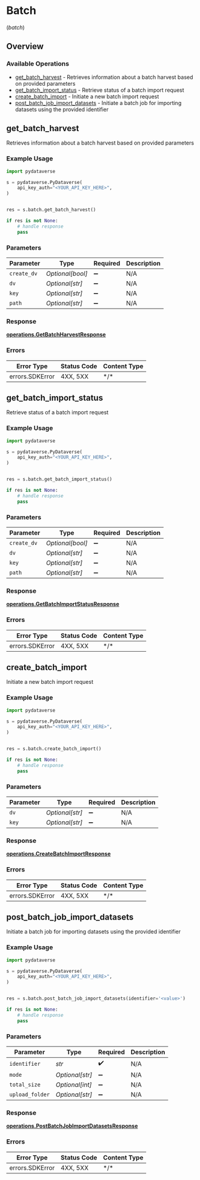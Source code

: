 # Batch
(*batch*)

## Overview

### Available Operations

* [get_batch_harvest](#get_batch_harvest) - Retrieves information about a batch harvest based on provided parameters
* [get_batch_import_status](#get_batch_import_status) - Retrieve status of a batch import request
* [create_batch_import](#create_batch_import) - Initiate a new batch import request
* [post_batch_job_import_datasets](#post_batch_job_import_datasets) - Initiate a batch job for importing datasets using the provided identifier

## get_batch_harvest

Retrieves information about a batch harvest based on provided parameters

### Example Usage

```python
import pydataverse

s = pydataverse.PyDataverse(
    api_key_auth="<YOUR_API_KEY_HERE>",
)


res = s.batch.get_batch_harvest()

if res is not None:
    # handle response
    pass

```

### Parameters

| Parameter          | Type               | Required           | Description        |
| ------------------ | ------------------ | ------------------ | ------------------ |
| `create_dv`        | *Optional[bool]*   | :heavy_minus_sign: | N/A                |
| `dv`               | *Optional[str]*    | :heavy_minus_sign: | N/A                |
| `key`              | *Optional[str]*    | :heavy_minus_sign: | N/A                |
| `path`             | *Optional[str]*    | :heavy_minus_sign: | N/A                |

### Response

**[operations.GetBatchHarvestResponse](../../models/operations/getbatchharvestresponse.md)**

### Errors

| Error Type      | Status Code     | Content Type    |
| --------------- | --------------- | --------------- |
| errors.SDKError | 4XX, 5XX        | \*/\*           |

## get_batch_import_status

Retrieve status of a batch import request

### Example Usage

```python
import pydataverse

s = pydataverse.PyDataverse(
    api_key_auth="<YOUR_API_KEY_HERE>",
)


res = s.batch.get_batch_import_status()

if res is not None:
    # handle response
    pass

```

### Parameters

| Parameter          | Type               | Required           | Description        |
| ------------------ | ------------------ | ------------------ | ------------------ |
| `create_dv`        | *Optional[bool]*   | :heavy_minus_sign: | N/A                |
| `dv`               | *Optional[str]*    | :heavy_minus_sign: | N/A                |
| `key`              | *Optional[str]*    | :heavy_minus_sign: | N/A                |
| `path`             | *Optional[str]*    | :heavy_minus_sign: | N/A                |

### Response

**[operations.GetBatchImportStatusResponse](../../models/operations/getbatchimportstatusresponse.md)**

### Errors

| Error Type      | Status Code     | Content Type    |
| --------------- | --------------- | --------------- |
| errors.SDKError | 4XX, 5XX        | \*/\*           |

## create_batch_import

Initiate a new batch import request

### Example Usage

```python
import pydataverse

s = pydataverse.PyDataverse(
    api_key_auth="<YOUR_API_KEY_HERE>",
)


res = s.batch.create_batch_import()

if res is not None:
    # handle response
    pass

```

### Parameters

| Parameter          | Type               | Required           | Description        |
| ------------------ | ------------------ | ------------------ | ------------------ |
| `dv`               | *Optional[str]*    | :heavy_minus_sign: | N/A                |
| `key`              | *Optional[str]*    | :heavy_minus_sign: | N/A                |

### Response

**[operations.CreateBatchImportResponse](../../models/operations/createbatchimportresponse.md)**

### Errors

| Error Type      | Status Code     | Content Type    |
| --------------- | --------------- | --------------- |
| errors.SDKError | 4XX, 5XX        | \*/\*           |

## post_batch_job_import_datasets

Initiate a batch job for importing datasets using the provided identifier

### Example Usage

```python
import pydataverse

s = pydataverse.PyDataverse(
    api_key_auth="<YOUR_API_KEY_HERE>",
)


res = s.batch.post_batch_job_import_datasets(identifier='<value>')

if res is not None:
    # handle response
    pass

```

### Parameters

| Parameter          | Type               | Required           | Description        |
| ------------------ | ------------------ | ------------------ | ------------------ |
| `identifier`       | *str*              | :heavy_check_mark: | N/A                |
| `mode`             | *Optional[str]*    | :heavy_minus_sign: | N/A                |
| `total_size`       | *Optional[int]*    | :heavy_minus_sign: | N/A                |
| `upload_folder`    | *Optional[str]*    | :heavy_minus_sign: | N/A                |

### Response

**[operations.PostBatchJobImportDatasetsResponse](../../models/operations/postbatchjobimportdatasetsresponse.md)**

### Errors

| Error Type      | Status Code     | Content Type    |
| --------------- | --------------- | --------------- |
| errors.SDKError | 4XX, 5XX        | \*/\*           |
